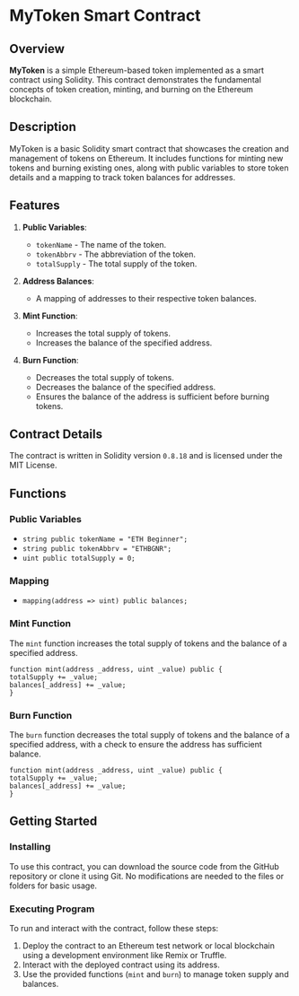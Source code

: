 # MyToken Smart Contract

## Overview

**MyToken** is a simple Ethereum-based token implemented as a smart contract using Solidity. This contract demonstrates the fundamental concepts of token creation, minting, and burning on the Ethereum blockchain. 

## Description

MyToken is a basic Solidity smart contract that showcases the creation and management of tokens on Ethereum. It includes functions for minting new tokens and burning existing ones, along with public variables to store token details and a mapping to track token balances for addresses.

## Features

1. **Public Variables**: 
    - `tokenName` - The name of the token.
    - `tokenAbbrv` - The abbreviation of the token.
    - `totalSupply` - The total supply of the token.

2. **Address Balances**: 
    - A mapping of addresses to their respective token balances.

3. **Mint Function**: 
    - Increases the total supply of tokens.
    - Increases the balance of the specified address.

4. **Burn Function**: 
    - Decreases the total supply of tokens.
    - Decreases the balance of the specified address.
    - Ensures the balance of the address is sufficient before burning tokens.

## Contract Details

The contract is written in Solidity version `0.8.18` and is licensed under the MIT License.

## Functions

### Public Variables

- `string public tokenName = "ETH Beginner";`
- `string public tokenAbbrv = "ETHBGNR";`
- `uint public totalSupply = 0;`

### Mapping

- `mapping(address => uint) public balances;`

### Mint Function

The `mint` function increases the total supply of tokens and the balance of a specified address.

```solidity
function mint(address _address, uint _value) public {
totalSupply += _value;
balances[_address] += _value;
}
```

### Burn Function
The `burn` function decreases the total supply of tokens and the balance of a specified address, with a check to ensure the address has sufficient balance.

```solidity
function mint(address _address, uint _value) public {
totalSupply += _value;
balances[_address] += _value;
}
```

## Getting Started

### Installing

To use this contract, you can download the source code from the GitHub repository or clone it using Git. No modifications are needed to the files or folders for basic usage.

### Executing Program

To run and interact with the contract, follow these steps:

1. Deploy the contract to an Ethereum test network or local blockchain using a development environment like Remix or Truffle.
2. Interact with the deployed contract using its address.
3. Use the provided functions (`mint` and `burn`) to manage token supply and balances.
